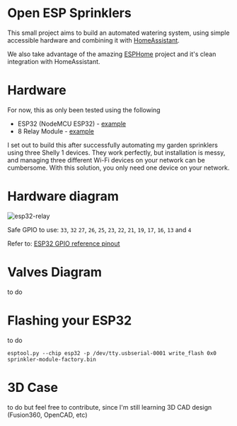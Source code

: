 # Open ESP Sprinklers
This small project aims to build an automated watering system, using simple accessible hardware and combining it with [HomeAssistant](https://www.home-assistant.io/).

We also take advantage of the amazing [ESPHome](https://esphome.io/) project and it's clean integration with HomeAssistant.

# Hardware
For now, this as only been tested using the following
- ESP32 (NodeMCU ESP32) - [example](https://mauser.pt/catalog/product_info.php?products_id=096-7620)
- 8 Relay Module - [example](https://mauser.pt/catalog/product_info.php?products_id=096-8203)

I set out to build this after successfully automating my garden sprinklers using three Shelly 1 devices. They work perfectly, but installation is messy, and managing three different Wi-Fi devices on your network can be cumbersome. With this solution, you only need one device on your network.

# Hardware diagram
![esp32-relay](https://github.com/mgarces/open-esp-sprinklers/assets/126121/2a74c420-d607-4861-bc3f-4a23bc8566ce)

Safe GPIO to use:
`33`, `32` `27`, `26`, `25`, `23`, `22`, `21`, `19`, `17`, `16`, `13` and `4`

Refer to:
[ESP32 GPIO reference pinout](https://randomnerdtutorials.com/esp32-pinout-reference-gpios/)
# Valves Diagram 
to do

# Flashing your ESP32
to do 
```
esptool.py --chip esp32 -p /dev/tty.usbserial-0001 write_flash 0x0 sprinkler-module-factory.bin
```

# 3D Case
to do but feel free to contribute, since I'm still learning 3D CAD design (Fusion360, OpenCAD, etc)
